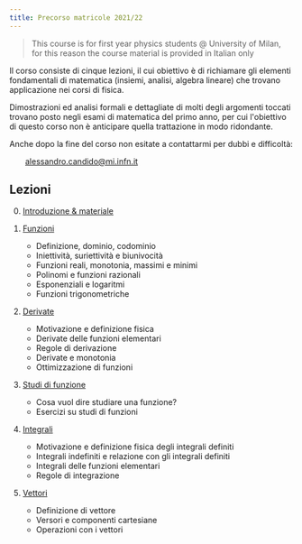 ```yaml
---
title: Precorso matricole 2021/22
---
```


> This course is for first year physics students @ University of Milan, for this
> reason the course material is provided in Italian only

Il corso consiste di cinque lezioni, il cui obiettivo è di richiamare gli
elementi fondamentali di matematica (insiemi, analisi, algebra lineare) che
trovano applicazione nei corsi di fisica.

Dimostrazioni ed analisi formali e dettagliate di molti degli argomenti toccati
trovano posto negli esami di matematica del primo anno, per cui l'obiettivo di
questo corso non è anticipare quella trattazione in modo ridondante.

Anche dopo la fine del corso non esitate a contattarmi per dubbi e difficoltà:

<div style="margin: 1em 0 0 2em;">
 <a href="mailto:alessandro.candido@mi.infn.it" target="_blank">alessandro.candido@mi.infn.it</a>
</div>

## Lezioni

0. [Introduzione & materiale](0-intro)
1. [Funzioni](1-functions)

   - Definizione, dominio, codominio
   - Iniettività, suriettività e biunivocità
   - Funzioni reali, monotonia, massimi e minimi
   - Polinomi e funzioni razionali
   - Esponenziali e logaritmi
   - Funzioni trigonometriche

2. [Derivate](2-derivatives)

   - Motivazione e definizione fisica
   - Derivate delle funzioni elementari
   - Regole di derivazione
   - Derivate e monotonia
   - Ottimizzazione di funzioni

3. [Studi di funzione](3-study)

   - Cosa vuol dire studiare una funzione?
   - Esercizi su studi di funzioni

4. [Integrali](4-integrals)

   - Motivazione e definizione fisica degli integrali definiti
   - Integrali indefiniti e relazione con gli integrali definiti
   - Integrali delle funzioni elementari
   - Regole di integrazione

5. [Vettori](5-vectors)
   - Definizione di vettore
   - Versori e componenti cartesiane
   - Operazioni con i vettori

<!-- vim: set spelllang=it: -->
